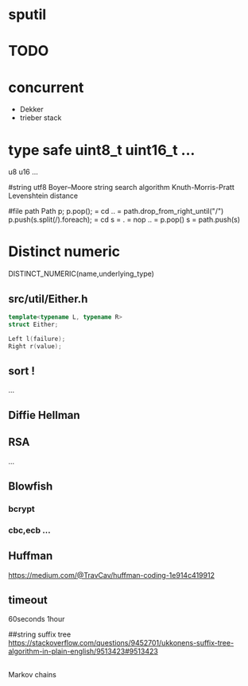 # sputil

# TODO
# concurrent
- Dekker
- trieber stack

# type safe uint8_t uint16_t ...
u8
u16
...

#string
utf8
Boyer–Moore string search algorithm
Knuth-Morris-Pratt
Levenshtein distance

#file path
			Path p;
			p.pop(); = cd .. = path.drop_from_right_until("/")
			p.push(s.split(/).foreach); = cd s = . = nop
													.. = p.pop()
													s  = path.push(s)

# Distinct numeric
DISTINCT_NUMERIC(name,underlying_type)

## src/util/Either.h
```cpp
template<typename L, typename R>
struct Either;

Left l(failure);
Right r(value);
```

## sort !
...

## Diffie Hellman
## RSA
...

## Blowfish
### bcrypt
### cbc,ecb ...

## Huffman
https://medium.com/@TravCav/huffman-coding-1e914c419912


## timeout
60seconds
1hour

##string
suffix tree https://stackoverflow.com/questions/9452701/ukkonens-suffix-tree-algorithm-in-plain-english/9513423#9513423

## 
Markov chains
